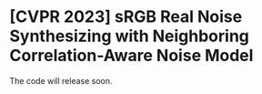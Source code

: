 # [CVPR 2023] sRGB Real Noise Synthesizing with Neighboring Correlation-Aware Noise Model

The code will release soon.
